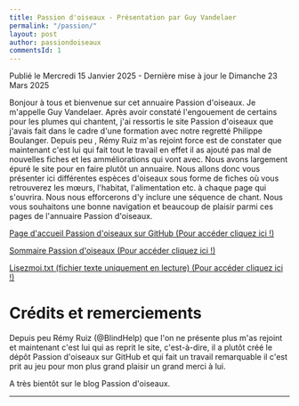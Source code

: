 ```yaml
---
title: Passion d'oiseaux - Présentation par Guy Vandelaer
permalink: "/passion/"
layout: post
author: passiondoiseaux
commentsId: 1
---
```


<footer>Publié le Mercredi 15 Janvier 2025 - Dernière mise à jour le Dimanche 23 Mars 2025</footer>

Bonjour à tous et bienvenue sur cet annuaire Passion d'oiseaux. Je m'appelle Guy Vandelaer. Après avoir constaté l'engouement de certains pour les plumes qui chantent, j'ai ressortis le site Passion d'oiseaux que j'avais fait dans le cadre d'une formation avec notre regretté Philippe Boulanger. Depuis peu , Rémy Ruiz m'as rejoint force est de constater que maintenant c'est lui qui fait tout le travail en effet il as ajouté pas mal de nouvelles fiches et les amméliorations qui vont avec. Nous avons  largement épuré le site pour en faire plutôt un annuaire. Nous allons donc vous présenter ici différentes espèces d'oiseaux sous forme de fiches où vous retrouverez les mœurs, l'habitat, l'alimentation etc. à chaque page qui s'ouvrira. Nous nous efforcerons d'y inclure une séquence de chant. Nous vous souhaitons une bonne navigation et beaucoup de plaisir parmi ces pages de l'annuaire Passion d'oiseaux.

[Page d'accueil Passion d'oiseaux sur GitHub (Pour accéder cliquez ici !)](https://blindhelp.github.io/passiondoiseaux/)

[Sommaire Passion d'oiseaux (Pour accéder cliquez ici !)](https://blindhelp.github.io/passiondoiseaux/passion-oiseaux/index.html)

[Lisezmoi.txt (fichier texte uniquement en lecture) (Pour accéder cliquez ici !)](https://blindhelp.github.io/passiondoiseaux/Lisezmoi.txt)

# Crédits et remerciements

Depuis peu Rémy Ruiz (@BlindHelp) que l'on ne présente plus m'as rejoint et maintenant c'est lui qui as reprit le site, c'est-à-dire, il a plutôt créé le dépôt Passion d'oiseaux sur GitHub et qui fait un travail remarquable il c'est prit au jeu pour mon plus grand plaisir un grand merci à lui.

A très bientôt sur le blog Passion d'oiseaux.    

---
